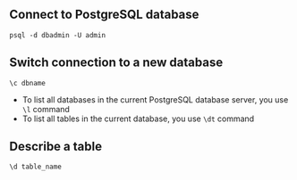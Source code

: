 ## Connect to PostgreSQL database
 ```
 psql -d dbadmin -U admin
 ```

## Switch connection to a new database
 ```
 \c dbname
 ```

* To list all databases in the current PostgreSQL database server, you use `\l` command
* To list all tables in the current database, you use `\dt` command

## Describe a table
 ```
 \d table_name
 ```